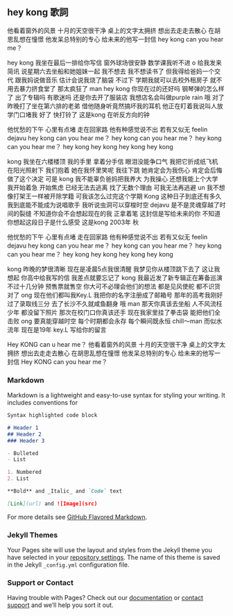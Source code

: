 ## hey kong 歌詞

他看着窗外的风景 十月的天空很干净
桌上的文字太拥挤 想出去走走去散心
在胡思乱想在憧憬 他发呆总特别的专心
给未来的他写一封信
hey kong can you hear me？

hey kong 我坐在最后一排给你写信
窗外球场很安静 数学课我听不进
o 给我发来简讯 说星期六去坐船和她姐妹一起 我不想去
我不想读书了 但我得给爸妈一个交代
跟我妈说做音乐 估计会说我烧了脑袋
不过下 学期我就可以去校外租房子
就不用去暴力挤食堂了 那太疯狂了 man
hey kong 你现在过的还好吗 钢琴弹的怎么样了 出了专辑吗 有歌迷吗
还是你去开了服装店
我想店名会叫做purple rain
哦 对了
昨晚打了坐在第六排的老弟
借他随身听竟然搞坏我的耳机
他正在盯着我说叫人放学门口堵我
好了 快打铃了
这是kong 在听反方向的钟

他忧愁的下午 心里有点堵 走在回家路
他有种感觉说不出 若有又似无 feelin dejavu
hey kong can you hear me？
hey kong can you hear me？
hey kong can you hear me？
hey kong hey kong
hey kong hey kong

kong 我坐在六楼楼顶 我的手里
拿着分手信 眼泪没能争口气
我把它折成纸飞机 在阳光照射下
我们抱着 她在我怀里笑呢
我往下跳
她肯定会为我伤心 肯定会后悔做了这个决定
可是 kong 我不能辜负爸妈把我养大 为我操心
还想我能上个大学 我开始着急
开始焦虑 已经无法去逃离 找了无数个理由 可我无法再逃避 un
我不想像打架王一样被开除学籍
可我该怎么过完这个学期
Kong 这种日子到底还有多久
我到底能不能成为说唱歌手
我听说虫洞可以穿梭时空
dejavu 是不是灵魂穿越了时间的裂缝
不知道你会不会想起现在的我 正拿着笔
这封信是写给未来的你
不知道你想起这段日子是什么感受
这是kong 2003年 秋

他忧愁的下午 心里有点堵 走在回家路
他有种感觉说不出 若有又似无 feelin dejavu
hey kong can you hear me？
hey kong can you hear me？
hey kong can you hear me？
hey kong hey kong
hey kong hey kong

kong 昨晚的梦很清晰
现在是凌晨5点我很清醒
我梦见你从楼顶跳下去了
这让我想起 你高中给我写的信
我差点就要忘记了
kong
我最近发了新专辑正在筹备巡演
不过十几分钟 预售票就售空
你大可不必理会他们的想法 都是见风使舵 都不识货 对了
ong 现在他们都叫我Key.L 我把你的名字注册成了邮箱号
那年的高考我刚好过了录取线三分 去了长沙不久就咸鱼翻身
哦 man 那天你真该去坐船
人不风流枉少年 都没留下照片
那次在校门口你真该还手 现在我家里挂了拳击袋 能把他们全击败
ong 要真能穿越时空 每个时期都会永存
每个瞬间既永恒 chill～man
而似水流年 现在是19年
key.L 写给你的留言

Hey KONG
can u hear me？
他看着窗外的风景 十月的天空很干净
桌上的文字太拥挤 想出去走走去散心
在胡思乱想在憧憬 他发呆总特别的专心
给未来的他写一封信
Hey KONG
can you hear me？

### Markdown

Markdown is a lightweight and easy-to-use syntax for styling your writing. It includes conventions for

```markdown
Syntax highlighted code block

# Header 1
## Header 2
### Header 3

- Bulleted
- List

1. Numbered
2. List

**Bold** and _Italic_ and `Code` text

[Link](url) and ![Image](src)
```

For more details see [GitHub Flavored Markdown](https://guides.github.com/features/mastering-markdown/).

### Jekyll Themes

Your Pages site will use the layout and styles from the Jekyll theme you have selected in your [repository settings](https://github.com/alan880715/hey-kong/settings). The name of this theme is saved in the Jekyll `_config.yml` configuration file.

### Support or Contact

Having trouble with Pages? Check out our [documentation](https://help.github.com/categories/github-pages-basics/) or [contact support](https://github.com/contact) and we’ll help you sort it out.
